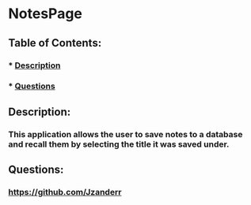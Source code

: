  #  NotesPage
  
  
  ## Table of Contents:  
  ### * [Description](#Description)
  ### * [Questions](#Questions)

  ## Description:
  ### This application allows the user to save notes to a database and recall them by selecting the title it was saved under.
 

  ## Questions:
  ### https://github.com/Jzanderr
  